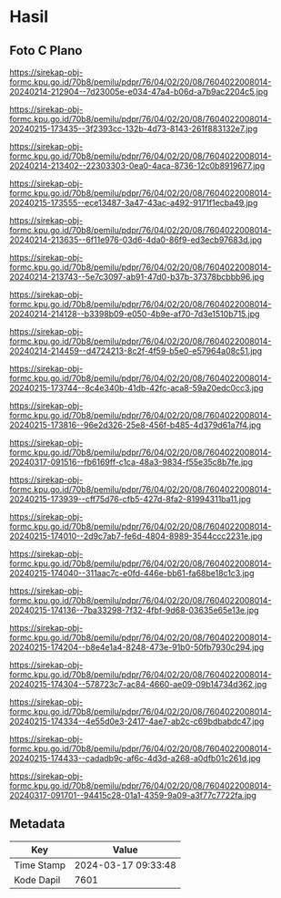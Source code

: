 # Hasil

## Foto C Plano

https://sirekap-obj-formc.kpu.go.id/70b8/pemilu/pdpr/76/04/02/20/08/7604022008014-20240214-212904--7d23005e-e034-47a4-b06d-a7b9ac2204c5.jpg

https://sirekap-obj-formc.kpu.go.id/70b8/pemilu/pdpr/76/04/02/20/08/7604022008014-20240215-173435--3f2393cc-132b-4d73-8143-261f883132e7.jpg

https://sirekap-obj-formc.kpu.go.id/70b8/pemilu/pdpr/76/04/02/20/08/7604022008014-20240214-213402--22303303-0ea0-4aca-8736-12c0b8919677.jpg

https://sirekap-obj-formc.kpu.go.id/70b8/pemilu/pdpr/76/04/02/20/08/7604022008014-20240215-173555--ece13487-3a47-43ac-a492-9171f1ecba49.jpg

https://sirekap-obj-formc.kpu.go.id/70b8/pemilu/pdpr/76/04/02/20/08/7604022008014-20240214-213635--6f11e976-03d6-4da0-86f9-ed3ecb97683d.jpg

https://sirekap-obj-formc.kpu.go.id/70b8/pemilu/pdpr/76/04/02/20/08/7604022008014-20240214-213743--5e7c3097-ab91-47d0-b37b-37378bcbbb96.jpg

https://sirekap-obj-formc.kpu.go.id/70b8/pemilu/pdpr/76/04/02/20/08/7604022008014-20240214-214128--b3398b09-e050-4b9e-af70-7d3e1510b715.jpg

https://sirekap-obj-formc.kpu.go.id/70b8/pemilu/pdpr/76/04/02/20/08/7604022008014-20240214-214459--d4724213-8c2f-4f59-b5e0-e57964a08c51.jpg

https://sirekap-obj-formc.kpu.go.id/70b8/pemilu/pdpr/76/04/02/20/08/7604022008014-20240215-173744--8c4e340b-41db-42fc-aca8-59a20edc0cc3.jpg

https://sirekap-obj-formc.kpu.go.id/70b8/pemilu/pdpr/76/04/02/20/08/7604022008014-20240215-173816--96e2d326-25e8-456f-b485-4d379d61a7f4.jpg

https://sirekap-obj-formc.kpu.go.id/70b8/pemilu/pdpr/76/04/02/20/08/7604022008014-20240317-091516--fb6169ff-c1ca-48a3-9834-f55e35c8b7fe.jpg

https://sirekap-obj-formc.kpu.go.id/70b8/pemilu/pdpr/76/04/02/20/08/7604022008014-20240215-173939--cff75d76-cfb5-427d-8fa2-81994311ba11.jpg

https://sirekap-obj-formc.kpu.go.id/70b8/pemilu/pdpr/76/04/02/20/08/7604022008014-20240215-174010--2d9c7ab7-fe6d-4804-8989-3544ccc2231e.jpg

https://sirekap-obj-formc.kpu.go.id/70b8/pemilu/pdpr/76/04/02/20/08/7604022008014-20240215-174040--311aac7c-e0fd-446e-bb61-fa68be18c1c3.jpg

https://sirekap-obj-formc.kpu.go.id/70b8/pemilu/pdpr/76/04/02/20/08/7604022008014-20240215-174136--7ba33298-7f32-4fbf-9d68-03635e65e13e.jpg

https://sirekap-obj-formc.kpu.go.id/70b8/pemilu/pdpr/76/04/02/20/08/7604022008014-20240215-174204--b8e4e1a4-8248-473e-91b0-50fb7930c294.jpg

https://sirekap-obj-formc.kpu.go.id/70b8/pemilu/pdpr/76/04/02/20/08/7604022008014-20240215-174304--578723c7-ac84-4660-ae09-09b14734d362.jpg

https://sirekap-obj-formc.kpu.go.id/70b8/pemilu/pdpr/76/04/02/20/08/7604022008014-20240215-174334--4e55d0e3-2417-4ae7-ab2c-c69bdbabdc47.jpg

https://sirekap-obj-formc.kpu.go.id/70b8/pemilu/pdpr/76/04/02/20/08/7604022008014-20240215-174433--cadadb9c-af6c-4d3d-a268-a0dfb01c261d.jpg

https://sirekap-obj-formc.kpu.go.id/70b8/pemilu/pdpr/76/04/02/20/08/7604022008014-20240317-091701--94415c28-01a1-4359-9a09-a3f77c7722fa.jpg


## Metadata

| Key        | Value               |
| ---------- | ------------------- |
| Time Stamp | 2024-03-17 09:33:48 |
| Kode Dapil | 7601                |



